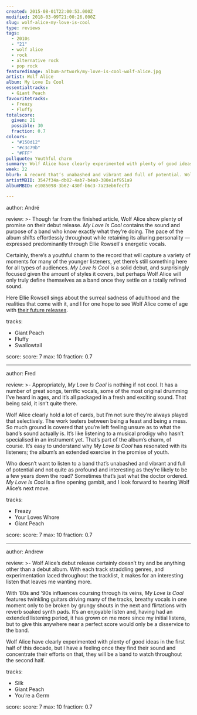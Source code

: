 ```yaml
---
created: 2015-08-01T22:00:53.000Z
modified: 2018-03-09T21:00:26.000Z
slug: wolf-alice-my-love-is-cool
type: reviews
tags:
  - 2010s
  - "21"
  - wolf alice
  - rock
  - alternative rock
  - pop rock
featuredimage: album-artwork/my-love-is-cool-wolf-alice.jpg
artist: Wolf Alice
album: My Love Is Cool
essentialtracks:
  - Giant Peach
favouritetracks:
  - Freazy
  - Fluffy
totalscore:
  given: 21
  possible: 30
  fraction: 0.7
colours:
  - "#150d12"
  - "#c3c79b"
  - "#FFF"
pullquote: Youthful charm
summary: Wolf Alice have clearly experimented with plenty of good ideas in the first half of this decade, but I have a feeling once they find their sound and concentrate their efforts on that, they will be a band to watch throughout the second half.
week: 22
blurb: A record that’s unabashed and vibrant and full of potential. Wolf Alice show glimpses of what's to come, straddling genres with almost childlike enthusiasm.
artistMBID: 3547f34a-db02-4ab7-b4a0-380e1ef951a9
albumMBID: e1085098-3b62-430f-b6c3-7a23eb6fecf3

---
```

author: André

review: >-
  Though far from the finished article, Wolf Alice show plenty of promise on their debut release. *My Love Is Cool* contains the sound and purpose of a band who know exactly what they’re doing. The pace of the album shifts effortlessly throughout while retaining its alluring personality — expressed predominantly through Ellie Rowsell's energetic vocals. 
  
  Certainly, there’s a youthful charm to the record that will capture a variety of moments for many of the younger listeners, yet there’s still something here for all types of audiences. *My Love Is Cool* is a solid debut, and surprisingly focused given the amount of styles it covers, but perhaps Wolf Alice will only truly define themselves as a band once they settle on a totally refined sound. 
  
  Here Ellie Rowsell sings about the surreal sadness of adulthood and the realities that come with it, and I for one hope to see Wolf Alice come of age with [their future releases](/reviews/wolf-alice-visions-of-a-life/).

tracks:
  - Giant Peach
  - ­Fluffy
  - ­Swallowtail

score:
  score: 7
  max: 10
  fraction: 0.7

---
author: Fred

review: >-
  Appropriately, *My Love Is Cool* is nothing if not cool. It has a number of great songs, terrific vocals, some of the most original drumming I’ve heard in ages, and it’s all packaged in a fresh and exciting sound. That being said, it isn’t quite there. 
  
  Wolf Alice clearly hold a lot of cards, but I’m not sure they’re always played that selectively. The work teeters between being a feast and being a mess. So much ground is covered that you’re left feeling unsure as to what the band’s sound actually is. It’s like listening to a musical prodigy who hasn’t specialised in an instrument yet. That’s part of the album’s charm, of course. It’s easy to understand why *My Love Is Cool* has resonated with its listeners; the album’s an extended exercise in the promise of youth. 
  
  Who doesn’t want to listen to a band that’s unabashed and vibrant and full of potential and not quite as profound and interesting as they’re likely to be a few years down the road? Sometimes that’s just what the doctor ordered. *My Love Is Cool* is a fine opening gambit, and I look forward to hearing Wolf Alice’s next move.

tracks:
  - Freazy
  - ­­Your Loves Whore
  - ­­Giant Peach

score:
  score: 7
  max: 10
  fraction: 0.7

---
author: Andrew

review: >-
  Wolf Alice’s debut release certainly doesn’t try and be anything other than a debut album. With each track straddling genres, and experimentation laced throughout the tracklist, it makes for an interesting listen that leaves me wanting more. 
  
  With ’80s and ’90s influences coursing through its veins, *My Love Is Cool* features twinkling guitars driving many of the tracks, breathy vocals in one moment only to be broken by grungy shouts in the next and flirtations with reverb soaked synth pads. It’s an enjoyable listen and, having had an extended listening period, it has grown on me more since my initial listens, but to give this anywhere near a perfect score would only be a disservice to the band. 
  
  Wolf Alice have clearly experimented with plenty of good ideas in the first half of this decade, but I have a feeling once they find their sound and concentrate their efforts on that, they will be a band to watch throughout the second half.

tracks:
  - Silk
  - ­Giant Peach
  - ­You’re a Germ

score:
  score: 7
  max: 10
  fraction: 0.7
